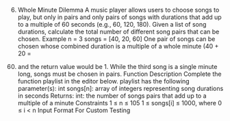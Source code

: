 6. Whole Minute Dilemma
A music player allows users to choose songs to play,
but only in pairs and only pairs of songs with
durations that add up to a multiple of 60 seconds
(e.g., 60, 120, 180). Given a list of song durations,
calculate the total number of different song pairs that
can be chosen.
Example
n = 3
songs = [40, 20, 60]
One pair of songs can be chosen whose combined
duration is a multiple of a whole minute (40 + 20 =
60) and the return value would be 1. While the third
song is a single minute long, songs must be chosen
in pairs.
Function Description
Complete the function playlist in the editor below.
playlist has the following parameter(s):
    int songs[n]:  array of integers representing song
durations in seconds
Returns:
    int: the number of songs pairs that add up to a
multiple of a minute
Constraints
1 ≤ n ≤ 105
1 ≤ songs[i] ≤ 1000, where 0 ≤ i < n
Input Format For Custom Testing